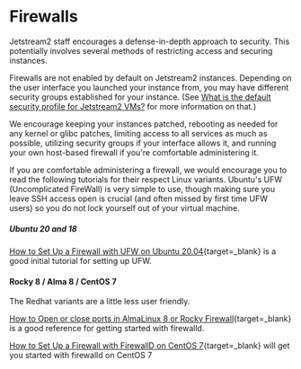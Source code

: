 # Firewalls

Jetstream2 staff encourages a defense-in-depth approach to security. This potentially involves several methods of restricting access and securing instances.

Firewalls are not enabled by default on Jetstream2 instances. Depending on the user interface you launched your instance from, you may have different security groups established for your instance. (See [What is the default security profile for Jetstream2 VMs?](https://docs.jetstream-cloud.org/faq/security/#what-is-the-default-security-profile-for-jetstream2-vms) for more information on that.)

We encourage keeping your instances patched, rebooting as needed for any kernel or glibc patches, limiting access to all services as much as possible, utilizing security groups if your interface allows it, and running your own host-based firewall if you're comfortable administering it.

If you are comfortable administering a firewall, we would encourage you to read the following tutorials for their respect Linux variants. Ubuntu's UFW (Uncomplicated FireWall) is very simple to use, though making sure you leave SSH access open is crucial (and often missed by first time UFW users) so you do not lock yourself out of your virtual machine.

##### Ubuntu 20 and 18

[How to Set Up a Firewall with UFW on Ubuntu 20.04](https://linuxize.com/post/how-to-setup-a-firewall-with-ufw-on-ubuntu-20-04/){target=_blank} is a good initial tutorial for setting up UFW.

#### Rocky 8 / Alma 8 / CentOS 7

The Redhat variants are a little less user friendly.

[How to Open or close ports in AlmaLinux 8 or Rocky Firewall](https://www.how2shout.com/linux/how-to-open-or-close-ports-in-almalinux-8-or-rocky-firewall/){target=_blank} is a good reference for getting started with firewalld.

[How to Set Up a Firewall with FirewallD on CentOS 7](https://linuxize.com/post/how-to-setup-a-firewall-with-firewalld-on-centos-7/){target=_blank} will get you started with firewalld on CentOS 7
